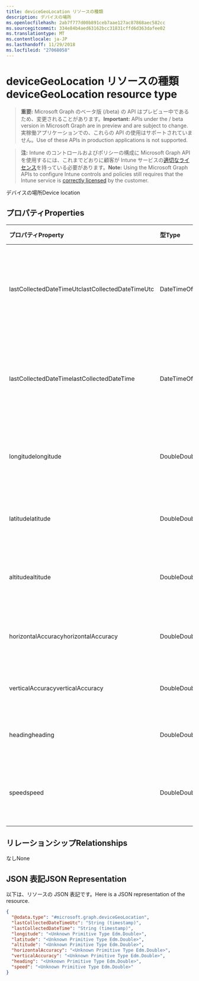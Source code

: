 ```yaml
---
title: deviceGeoLocation リソースの種類
description: デバイスの場所
ms.openlocfilehash: 2ab7f777d00b891ceb7aae127ac87868aec582cc
ms.sourcegitcommit: 334e84b4aed63162bcc31831cffd6d363dafee02
ms.translationtype: MT
ms.contentlocale: ja-JP
ms.lasthandoff: 11/29/2018
ms.locfileid: "27068058"
---
```

# <a name="devicegeolocation-resource-type"></a><span data-ttu-id="c6b3d-103">deviceGeoLocation リソースの種類</span><span class="sxs-lookup"><span data-stu-id="c6b3d-103">deviceGeoLocation resource type</span></span>

> <span data-ttu-id="c6b3d-104">**重要:** Microsoft Graph のベータ版 (/beta) の API はプレビュー中であるため、変更されることがあります。</span><span class="sxs-lookup"><span data-stu-id="c6b3d-104">**Important:** APIs under the / beta version in Microsoft Graph are in preview and are subject to change.</span></span> <span data-ttu-id="c6b3d-105">実稼働アプリケーションでの、これらの API の使用はサポートされていません。</span><span class="sxs-lookup"><span data-stu-id="c6b3d-105">Use of these APIs in production applications is not supported.</span></span>

> <span data-ttu-id="c6b3d-106">**注:** Intune のコントロールおよびポリシーの構成に Microsoft Graph API を使用するには、これまでどおりに顧客が Intune サービスの[適切なライセンス](https://go.microsoft.com/fwlink/?linkid=839381)を持っている必要があります。</span><span class="sxs-lookup"><span data-stu-id="c6b3d-106">**Note:** Using the Microsoft Graph APIs to configure Intune controls and policies still requires that the Intune service is [correctly licensed](https://go.microsoft.com/fwlink/?linkid=839381) by the customer.</span></span>

<span data-ttu-id="c6b3d-107">デバイスの場所</span><span class="sxs-lookup"><span data-stu-id="c6b3d-107">Device location</span></span>
## <a name="properties"></a><span data-ttu-id="c6b3d-108">プロパティ</span><span class="sxs-lookup"><span data-stu-id="c6b3d-108">Properties</span></span>
|<span data-ttu-id="c6b3d-109">プロパティ</span><span class="sxs-lookup"><span data-stu-id="c6b3d-109">Property</span></span>|<span data-ttu-id="c6b3d-110">型</span><span class="sxs-lookup"><span data-stu-id="c6b3d-110">Type</span></span>|<span data-ttu-id="c6b3d-111">説明</span><span class="sxs-lookup"><span data-stu-id="c6b3d-111">Description</span></span>|
|:---|:---|:---|
|<span data-ttu-id="c6b3d-112">lastCollectedDateTimeUtc</span><span class="sxs-lookup"><span data-stu-id="c6b3d-112">lastCollectedDateTimeUtc</span></span>|<span data-ttu-id="c6b3d-113">DateTimeOffset</span><span class="sxs-lookup"><span data-stu-id="c6b3d-113">DateTimeOffset</span></span>|<span data-ttu-id="c6b3d-114">場所が記録された、UTC を基準とする時刻</span><span class="sxs-lookup"><span data-stu-id="c6b3d-114">Time at which location was recorded, relative to UTC</span></span>|
|<span data-ttu-id="c6b3d-115">lastCollectedDateTime</span><span class="sxs-lookup"><span data-stu-id="c6b3d-115">lastCollectedDateTime</span></span>|<span data-ttu-id="c6b3d-116">DateTimeOffset</span><span class="sxs-lookup"><span data-stu-id="c6b3d-116">DateTimeOffset</span></span>|<span data-ttu-id="c6b3d-117">場所が記録された、UTC を基準とする時刻</span><span class="sxs-lookup"><span data-stu-id="c6b3d-117">Time at which location was recorded, relative to UTC</span></span>|
|<span data-ttu-id="c6b3d-118">longitude</span><span class="sxs-lookup"><span data-stu-id="c6b3d-118">longitude</span></span>|<span data-ttu-id="c6b3d-119">Double</span><span class="sxs-lookup"><span data-stu-id="c6b3d-119">Double</span></span>|<span data-ttu-id="c6b3d-120">デバイスの場所の経度座標</span><span class="sxs-lookup"><span data-stu-id="c6b3d-120">Longitude coordinate of the device's location</span></span>|
|<span data-ttu-id="c6b3d-121">latitude</span><span class="sxs-lookup"><span data-stu-id="c6b3d-121">latitude</span></span>|<span data-ttu-id="c6b3d-122">Double</span><span class="sxs-lookup"><span data-stu-id="c6b3d-122">Double</span></span>|<span data-ttu-id="c6b3d-123">デバイスの場所の緯度座標</span><span class="sxs-lookup"><span data-stu-id="c6b3d-123">Latitude coordinate of the device's location</span></span>|
|<span data-ttu-id="c6b3d-124">altitude</span><span class="sxs-lookup"><span data-stu-id="c6b3d-124">altitude</span></span>|<span data-ttu-id="c6b3d-125">Double</span><span class="sxs-lookup"><span data-stu-id="c6b3d-125">Double</span></span>|<span data-ttu-id="c6b3d-126">海抜標高 (メートル単位)</span><span class="sxs-lookup"><span data-stu-id="c6b3d-126">Altitude, given in meters above sea level</span></span>|
|<span data-ttu-id="c6b3d-127">horizontalAccuracy</span><span class="sxs-lookup"><span data-stu-id="c6b3d-127">horizontalAccuracy</span></span>|<span data-ttu-id="c6b3d-128">Double</span><span class="sxs-lookup"><span data-stu-id="c6b3d-128">Double</span></span>|<span data-ttu-id="c6b3d-129">経度と緯度の精度 (メートル単位)</span><span class="sxs-lookup"><span data-stu-id="c6b3d-129">Accuracy of longitude and latitude in meters</span></span>|
|<span data-ttu-id="c6b3d-130">verticalAccuracy</span><span class="sxs-lookup"><span data-stu-id="c6b3d-130">verticalAccuracy</span></span>|<span data-ttu-id="c6b3d-131">Double</span><span class="sxs-lookup"><span data-stu-id="c6b3d-131">Double</span></span>|<span data-ttu-id="c6b3d-132">標高の精度 (メートル単位)</span><span class="sxs-lookup"><span data-stu-id="c6b3d-132">Accuracy of altitude in meters</span></span>|
|<span data-ttu-id="c6b3d-133">heading</span><span class="sxs-lookup"><span data-stu-id="c6b3d-133">heading</span></span>|<span data-ttu-id="c6b3d-134">Double</span><span class="sxs-lookup"><span data-stu-id="c6b3d-134">Double</span></span>|<span data-ttu-id="c6b3d-135">真北を基準とする方角</span><span class="sxs-lookup"><span data-stu-id="c6b3d-135">Heading in degrees from true north</span></span>|
|<span data-ttu-id="c6b3d-136">speed</span><span class="sxs-lookup"><span data-stu-id="c6b3d-136">speed</span></span>|<span data-ttu-id="c6b3d-137">Double</span><span class="sxs-lookup"><span data-stu-id="c6b3d-137">Double</span></span>|<span data-ttu-id="c6b3d-138">デバイスの移動速度 (m/秒)</span><span class="sxs-lookup"><span data-stu-id="c6b3d-138">Speed the device is traveling in meters per second</span></span>|

## <a name="relationships"></a><span data-ttu-id="c6b3d-139">リレーションシップ</span><span class="sxs-lookup"><span data-stu-id="c6b3d-139">Relationships</span></span>
<span data-ttu-id="c6b3d-140">なし</span><span class="sxs-lookup"><span data-stu-id="c6b3d-140">None</span></span>
## <a name="json-representation"></a><span data-ttu-id="c6b3d-141">JSON 表記</span><span class="sxs-lookup"><span data-stu-id="c6b3d-141">JSON Representation</span></span>
<span data-ttu-id="c6b3d-142">以下は、リソースの JSON 表記です。</span><span class="sxs-lookup"><span data-stu-id="c6b3d-142">Here is a JSON representation of the resource.</span></span>
<!-- {
  "blockType": "resource",
  "@odata.type": "microsoft.graph.deviceGeoLocation"
}
-->
``` json
{
  "@odata.type": "#microsoft.graph.deviceGeoLocation",
  "lastCollectedDateTimeUtc": "String (timestamp)",
  "lastCollectedDateTime": "String (timestamp)",
  "longitude": "<Unknown Primitive Type Edm.Double>",
  "latitude": "<Unknown Primitive Type Edm.Double>",
  "altitude": "<Unknown Primitive Type Edm.Double>",
  "horizontalAccuracy": "<Unknown Primitive Type Edm.Double>",
  "verticalAccuracy": "<Unknown Primitive Type Edm.Double>",
  "heading": "<Unknown Primitive Type Edm.Double>",
  "speed": "<Unknown Primitive Type Edm.Double>"
}
```





